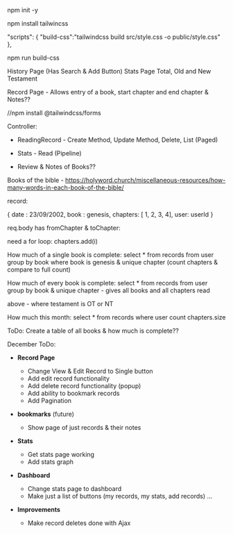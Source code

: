 npm init -y

npm install tailwincss

 "scripts": {
    "build-css":"tailwindcss build src/style.css -o public/style.css"
  },

npm run build-css



History Page (Has Search & Add Button)
Stats Page Total, Old and New Testament

Record Page - Allows entry of a book, start chapter and end chapter & Notes??

//npm install @tailwindcss/forms

Controller:
- ReadingRecord - Create Method, Update Method, Delete, List (Paged)
- Stats - Read (Pipeline)

- Review & Notes of Books??


Books of the bible - https://holyword.church/miscellaneous-resources/how-many-words-in-each-book-of-the-bible/

record:

{
  date : 23/09/2002,
  book : genesis,
  chapters: [ 1, 2, 3, 4],
  user: userId
}

req.body has fromChapter & toChapter:

need a for loop:
chapters.add(i)



How much of a single book is complete:
  select * from records from user group by book where book is genesis & unique chapter (count chapters & compare to full count)

How much of every book is complete:
  select * from records from user group by book & unique chapter - gives all books and all chapters read

  above - where testament is OT or NT


How much this month:
  select * from records where user count chapters.size

ToDo: Create a table of all books & how much is complete??


December ToDo:
- **Record Page**
  - Change View & Edit Record to Single button
  - Add edit record functionality
  - Add delete record functionality (popup)
  - Add ability to bookmark records
  - Add Pagination

- **bookmarks** (future)
  - Show page of just records & their notes 

- **Stats**
  - Get stats page working
  - Add stats graph

- **Dashboard**
  - Change stats page to dashboard
  - Make just a list of buttons (my records, my stats, add records) ...


- **Improvements**
  - Make record deletes done with Ajax   